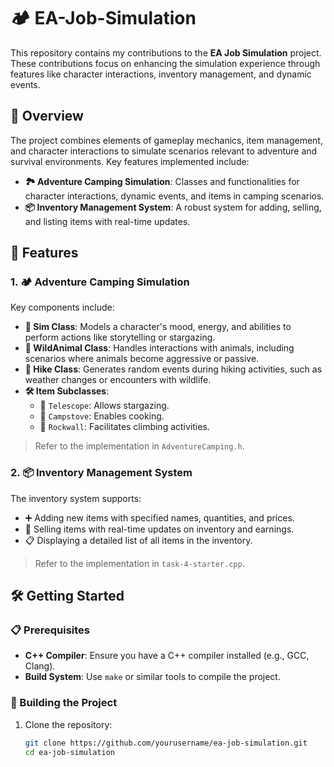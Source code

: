 # 🏕️ EA-Job-Simulation

This repository contains my contributions to the **EA Job Simulation** project. These contributions focus on enhancing the simulation experience through features like character interactions, inventory management, and dynamic events.

## 🌟 Overview

The project combines elements of gameplay mechanics, item management, and character interactions to simulate scenarios relevant to adventure and survival environments. Key features implemented include:

- **🏞️ Adventure Camping Simulation**: Classes and functionalities for character interactions, dynamic events, and items in camping scenarios.
- **📦 Inventory Management System**: A robust system for adding, selling, and listing items with real-time updates.

## 🚀 Features

### 1. 🏕️ Adventure Camping Simulation
Key components include:
- **🧍 Sim Class**: Models a character's mood, energy, and abilities to perform actions like storytelling or stargazing.
- **🐻 WildAnimal Class**: Handles interactions with animals, including scenarios where animals become aggressive or passive.
- **🥾 Hike Class**: Generates random events during hiking activities, such as weather changes or encounters with wildlife.
- **🛠️ Item Subclasses**:
  - 🔭 `Telescope`: Allows stargazing.
  - 🍳 `Campstove`: Enables cooking.
  - 🧗 `Rockwall`: Facilitates climbing activities.

> Refer to the implementation in `AdventureCamping.h`.

### 2. 📦 Inventory Management System
The inventory system supports:
- ➕ Adding new items with specified names, quantities, and prices.
- 🛒 Selling items with real-time updates on inventory and earnings.
- 📋 Displaying a detailed list of all items in the inventory.

> Refer to the implementation in `task-4-starter.cpp`.

## 🛠️ Getting Started

### 📋 Prerequisites
- **C++ Compiler**: Ensure you have a C++ compiler installed (e.g., GCC, Clang).
- **Build System**: Use `make` or similar tools to compile the project.

### 🔧 Building the Project
1. Clone the repository:
   ```bash
   git clone https://github.com/yourusername/ea-job-simulation.git
   cd ea-job-simulation

